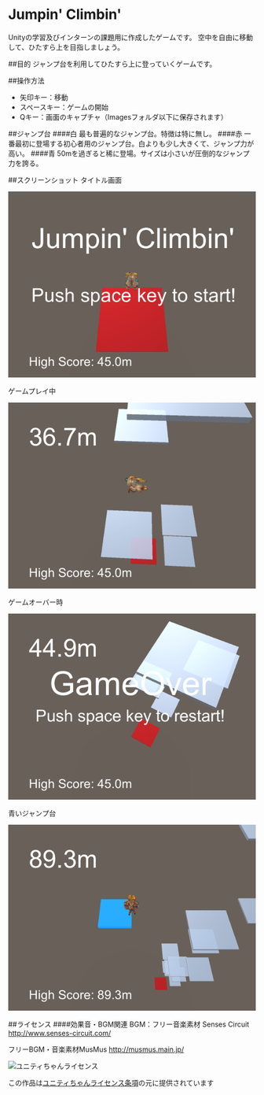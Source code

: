 # Jumpin' Climbin'

Unityの学習及びインターンの課題用に作成したゲームです。
空中を自由に移動して、ひたすら上を目指しましょう。

##目的
ジャンプ台を利用してひたすら上に登っていくゲームです。

##操作方法
- 矢印キー：移動
- スペースキー：ゲームの開始
- Qキー：画面のキャプチャ（Imagesフォルダ以下に保存されます）

##ジャンプ台
####白
最も普遍的なジャンプ台。特徴は特に無し。
####赤
一番最初に登場する初心者用のジャンプ台。白よりも少し大きくて、ジャンプ力が高い。
####青
50mを過ぎると稀に登場。サイズは小さいが圧倒的なジャンプ力を誇る。

##スクリーンショット
タイトル画面

![Title](Images/Screenshot01.png)

ゲームプレイ中

![Main](Images/Screenshot02.png)

ゲームオーバー時

![GameOver](Images/Screenshot03.png)

青いジャンプ台

![PowerJumper](Images/Screenshot04.png)

##ライセンス
####効果音・BGM関連
BGM：フリー音楽素材 Senses Circuit http://www.senses-circuit.com/

フリーBGM・音楽素材MusMus http://musmus.main.jp/

<div><img src="http://unity-chan.com/images/imageLicenseLogo.png" alt="ユニティちゃんライセンス"><p>この作品は<a href="http://unity-chan.com/contents/license_jp/" target="_blank">ユニティちゃんライセンス条項</a>の元に提供されています</p></div>
